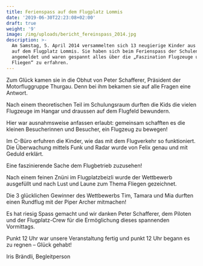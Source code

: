 ```yaml
---
title: Ferienspass auf dem Flugplatz Lommis
date: '2019-06-30T22:23:08+02:00'
draft: true
weight: '9'
image: /img/uploads/bericht_fereinspass_2014.jpg
description: >-
  Am Samstag, 5. April 2014 versammelten sich 13 neugierige Kinder aus Aadorf
  auf dem Flugplatz Lommis. Sie haben sich beim Ferienspass der Schulen Aadorf
  angemeldet und waren gespannt alles über die „Faszination Flugzeuge und
  Fliegen“ zu erfahren.
---
```

Zum Glück kamen sie in die Obhut von Peter Schafferer, Präsident der Motorfluggruppe Thurgau. Denn bei ihm bekamen sie auf alle Fragen eine Antwort.

Nach einem theoretischen Teil im Schulungsraum durften die Kids die vielen Flugzeuge im Hangar und draussen auf dem Flugfeld bewundern.

Hier war ausnahmsweise anfassen erlaubt: gemeinsam schafften es die kleinen Besucherinnen und Besucher, ein Flugzeug zu bewegen! 

Im C-Büro erfuhren die Kinder, wie das mit dem Flugverkehr so funktioniert. Die Überwachung mittels Funk und Radar wurde von Felix genau und mit Geduld erklärt. 

Eine faszinierende Sache dem Flugbetrieb zuzusehen!

Nach einem feinen Znüni im Flugplatzbeizli wurde der Wettbewerb ausgefüllt und nach Lust und Laune zum Thema Fliegen gezeichnet. 

Die 3 glücklichen Gewinner des Wettbewerbs Tim, Tamara und Mia durften einen Rundflug mit der Piper Archer mitmachen!

Es hat riesig Spass gemacht und wir danken Peter Schafferer, dem Piloten und der Flugplatz-Crew für die Ermöglichung dieses spannenden Vormittags.

Punkt 12 Uhr war unsere Veranstaltung fertig und punkt 12 Uhr begann es zu regnen – Glück gehabt!

Iris Brändli, Begleitperson
